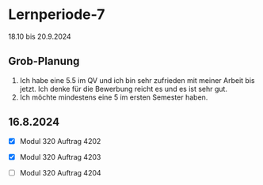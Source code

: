 # Lernperiode-7

18.10 bis 20.9.2024

## Grob-Planung

1. Ich habe eine 5.5 im QV und ich bin sehr zufrieden mit meiner Arbeit bis jetzt. Ich denke für die Bewerbung reicht es und es ist sehr gut.
2. Ich möchte mindestens eine 5 im ersten Semester haben.

## 16.8.2024

- [x] Modul 320 Auftrag 4202
- [x] Modul 320 Auftrag 4203
- [ ] Modul 320 Auftrag 4204


